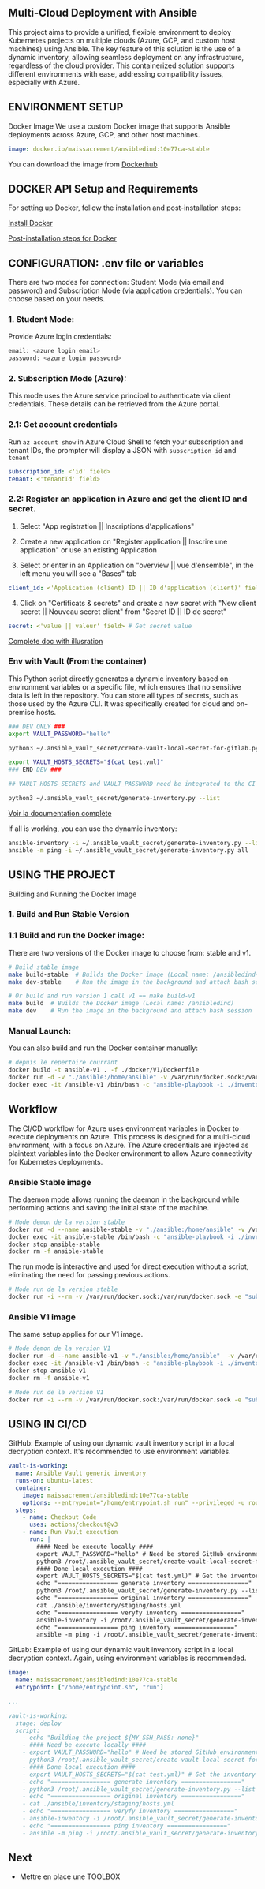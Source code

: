 ## Multi-Cloud Deployment with Ansible

This project aims to provide a unified, flexible environment to deploy Kubernetes projects on multiple clouds (Azure, GCP, and custom host machines) using Ansible. The key feature of this solution is the use of a dynamic inventory, allowing seamless deployment on any infrastructure, regardless of the cloud provider. This containerized solution supports different environments with ease, addressing compatibility issues, especially with Azure.

## ENVIRONMENT SETUP

Docker Image
We use a custom Docker image that supports Ansible deployments across Azure, GCP, and other host machines.

```yaml
image: docker.io/maissacrement/ansibledind:10e77ca-stable
```
You can download the image from [Dockerhub](https://hub.docker.com/repository/docker/maissacrement/ansibledind/general)

## DOCKER API Setup and Requirements

For setting up Docker, follow the installation and post-installation steps:

[Install Docker](https://docs.docker.com/engine/install/)

[Post-installation steps for Docker](https://docs.docker.com/engine/install/linux-postinstall)

## CONFIGURATION: .env file or variables

There are two modes for connection: Student Mode (via email and password) and Subscription Mode (via application credentials). You can choose based on your needs.

### 1. Student Mode:

Provide Azure login credentials:

```bash
email: <azure login email> 
password: <azure login password>
```

### 2. Subscription Mode (Azure):

This mode uses the Azure service principal to authenticate via client credentials. These details can be retrieved from the Azure portal.

### 2.1: Get account credentials

Run `az account show` in Azure Cloud Shell to fetch your subscription and tenant IDs, the prompter will display a JSON with `subscription_id` and `tenant`

```yaml
subscription_id: <'id' field>
tenant: <'tenantId' field>
```

### 2.2: Register an application in Azure and get the client ID and secret.

1. Select "App registration || Inscriptions d'applications"

2. Create a new application on "Register application || Inscrire une application" or use an existing Application

3. Select or enter in an Application on "overview || vue d'ensemble", in the left menu you will see a "Bases" tab

```yaml
client_id: <'Application (client) ID || ID d'application (client)' field> 
```

4. Click on "Certificats & secrets" and create a new secret with "New client secret || Nouveau secret client" from "Secret ID || ID de secret"

```yaml
secret: <'value || valeur' field> # Get secret value
```

[Complete doc with illusration](./documentation/app-register.md)

### Env with Vault (From the container)

This Python script directly generates a dynamic inventory based on environment variables or a specific file, which ensures that no sensitive data is left in the repository. You can store all types of secrets, such as those used by the Azure CLI. It was specifically created for cloud and on-premise hosts.

```bash
### DEV ONLY ###
export VAULT_PASSWORD="hello"

python3 ~/.ansible_vault_secret/create-vault-local-secret-for-gitlab.py --plain-text-inventory ./inventory/staging/hosts.yml --vault-file test.yml --password hello

export VAULT_HOSTS_SECRETS="$(cat test.yml)"
### END DEV ###

## VAULT_HOSTS_SECRETS and VAULT_PASSWORD need be integrated to the CI

python3 ~/.ansible_vault_secret/generate-inventory.py --list
```

[Voir la documentation complète](./vault_script)

If all is working, you can use the dynamic inventory:

```bash
ansible-inventory -i ~/.ansible_vault_secret/generate-inventory.py --list
ansible -m ping -i ~/.ansible_vault_secret/generate-inventory.py all
```

## USING THE PROJECT

Building and Running the Docker Image

### 1. Build and Run Stable Version

### 1.1 Build and run the Docker image:

There are two versions of the Docker image to choose from: stable and v1.

```bash
# Build stable image
make build-stable  # Builds the Docker image (Local name: /ansibledind-stable)
make dev-stable    # Run the image in the background and attach bash session

# Or build and run version 1 call v1 == make build-v1
make build  # Builds the Docker image (Local name: /ansibledind)
make dev    # Run the image in the background and attach bash session
```

### Manual Launch:

You can also build and run the Docker container manually:

```bash
# depuis le repertoire courrant
docker build -t ansible-v1 . -f ./docker/V1/Dockerfile
docker run -d -v "./ansible:/home/ansible" -v /var/run/docker.sock:/var/run/docker.sock --name ansible-v1 --env-file=.env ansible-v1
docker exec -it /ansible-v1 /bin/bash -c "ansible-playbook -i ./inventory/staging/hosts.yml site.yml"
```

## Workflow

The CI/CD workflow for Azure uses environment variables in Docker to execute deployments on Azure. This process is designed for a multi-cloud environment, with a focus on Azure. The Azure credentials are injected as plaintext variables into the Docker environment to allow Azure connectivity for Kubernetes deployments.

### Ansible Stable image

The daemon mode allows running the daemon in the background while performing actions and saving the initial state of the machine.

```bash
# Mode demon de la version stable
docker run -d --name ansible-stable -v "./ansible:/home/ansible" -v /var/run/docker.sock:/var/run/docker.sock --env-file=.env maissacrement/ansibledind:b8c1df7-stable
docker exec -it ansible-stable /bin/bash -c "ansible-playbook -i ./inventory/staging/hosts.yml site.yml"
docker stop ansible-stable
docker rm -f ansible-stable
```

The run mode is interactive and used for direct execution without a script, eliminating the need for passing previous actions.

```bash
# Mode run de la version stable
docker run -i --rm -v /var/run/docker.sock:/var/run/docker.sock -e "subscription_id=$subscription_id" -e "client_id=$client_id" -e "secret=$secret" -e "tenant=$tenant" docker.io/maissacrement/ansibledind:b8c1df7-stable run ansible-playbook -i ./inventory/staging/hosts.yml site.yml
```

### Ansible V1 image

The same setup applies for our V1 image.

```bash
# Mode demon de la version V1
docker run -d --name ansible-v1 -v "./ansible:/home/ansible"  -v /var/run/docker.sock:/var/run/docker.sock --env-file=.env maissacrement/ansibledind:b8c1df7-v1
docker exec -it /ansible-v1 /bin/bash -c "ansible-playbook -i ./inventory/staging/hosts.yml site.yml"
docker stop ansible-v1
docker rm -f ansible-v1
```

```bash
# Mode run de la version V1
docker run -i --rm -v /var/run/docker.sock:/var/run/docker.sock -e "subscription_id=$subscription_id" -e "client_id=$client_id" -e "secret=$secret" -e "tenant=$tenant" docker.io/maissacrement/ansibledind:b8c1df7-v1 run ansible-playbook -i ./inventory/staging/hosts.yml site.yml
```

## USING IN CI/CD

GitHub: Example of using our dynamic vault inventory script in a local decryption context. It's recommended to use environment variables.

```yaml
vault-is-working:
  name: Ansible Vault generic inventory
  runs-on: ubuntu-latest
  container:
    image: maissacrement/ansibledind:10e77ca-stable
    options: --entrypoint="/home/entrypoint.sh run" --privileged -u root
  steps:
    - name: Checkout Code
      uses: actions/checkout@v3  
    - name: Run Vault execution
      run: |
        #### Need be execute locally ####
        export VAULT_PASSWORD="hello" # Need be stored GitHub environment secrets
        python3 /root/.ansible_vault_secret/create-vault-local-secret-for-gitlab.py --plain-text-inventory ./ansible/inventory/staging/hosts.yml --vault-file test.yml --password hello # Generate locally inventory secret
        #### Done local execution ####
        export VAULT_HOSTS_SECRETS="$(cat test.yml)" # Get the inventory secret generated locally and store it in the GitHub environment secrets
        echo "================= generate inventory ================="
        python3 /root/.ansible_vault_secret/generate-inventory.py --list
        echo "================= original inventory ================="
        cat ./ansible/inventory/staging/hosts.yml  
        echo "================= veryfy inventory ================="
        ansible-inventory -i /root/.ansible_vault_secret/generate-inventory.py --list  
        echo "================= ping inventory ================="
        ansible -m ping -i /root/.ansible_vault_secret/generate-inventory.py all
```

GitLab: Example of using our dynamic vault inventory script in a local decryption context. Again, using environment variables is recommended.

```yaml
image: 
  name: maissacrement/ansibledind:10e77ca-stable
  entrypoint: ["/home/entrypoint.sh", "run"]

...

vault-is-working:
  stage: deploy
  script:
    - echo "Building the project ${MY_SSH_PASS:-none}"
    - #### Need be execute locally ####
    - export VAULT_PASSWORD="hello" # Need be stored GitHub environment secrets
    - python3 /root/.ansible_vault_secret/create-vault-local-secret-for-gitlab.py --plain-text-inventory ./ansible/inventory/staging/hosts.yml --vault-file test.yml --password hello
    - #### Done local execution ####
    - export VAULT_HOSTS_SECRETS="$(cat test.yml)" # Get the inventory secret generated locally and store it in the GitHub environment secrets
    - echo "================= generate inventory ================="
    - python3 /root/.ansible_vault_secret/generate-inventory.py --list
    - echo "================= original inventory ================="
    - cat ./ansible/inventory/staging/hosts.yml  
    - echo "================= veryfy inventory ================="
    - ansible-inventory -i /root/.ansible_vault_secret/generate-inventory.py --list  
    - echo "================= ping inventory ================="
    - ansible -m ping -i /root/.ansible_vault_secret/generate-inventory.py all
```

## Next

- Mettre en place une TOOLBOX
